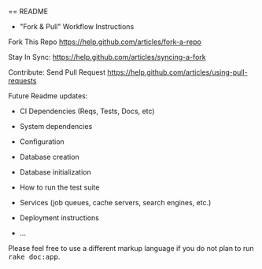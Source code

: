 == README

* "Fork & Pull" Workflow Instructions

Fork This Repo
https://help.github.com/articles/fork-a-repo

Stay In Sync:
https://help.github.com/articles/syncing-a-fork

Contribute: Send Pull Request
https://help.github.com/articles/using-pull-requests

Future Readme updates:

* CI Dependencies (Reqs, Tests, Docs, etc)

* System dependencies

* Configuration

* Database creation

* Database initialization

* How to run the test suite

* Services (job queues, cache servers, search engines, etc.)

* Deployment instructions

* ...


Please feel free to use a different markup language if you do not plan to run
<tt>rake doc:app</tt>.
